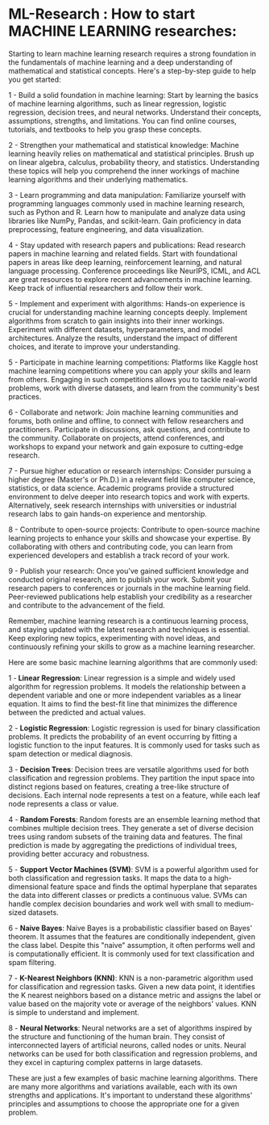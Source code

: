 # ML-Research : How to start MACHINE LEARNING researches:
Starting to learn machine learning research requires a strong foundation in the fundamentals of machine learning and a deep understanding of mathematical and statistical concepts. Here's a step-by-step guide to help you get started:

1 - Build a solid foundation in machine learning: Start by learning the basics of machine learning algorithms, such as linear regression, logistic regression, decision trees, and neural networks. Understand their concepts, assumptions, strengths, and limitations. You can find online courses, tutorials, and textbooks to help you grasp these concepts.

2 - Strengthen your mathematical and statistical knowledge: Machine learning heavily relies on mathematical and statistical principles. Brush up on linear algebra, calculus, probability theory, and statistics. Understanding these topics will help you comprehend the inner workings of machine learning algorithms and their underlying mathematics.

3 - Learn programming and data manipulation: Familiarize yourself with programming languages commonly used in machine learning research, such as Python and R. Learn how to manipulate and analyze data using libraries like NumPy, Pandas, and scikit-learn. Gain proficiency in data preprocessing, feature engineering, and data visualization.

4 - Stay updated with research papers and publications: Read research papers in machine learning and related fields. Start with foundational papers in areas like deep learning, reinforcement learning, and natural language processing. Conference proceedings like NeurIPS, ICML, and ACL are great resources to explore recent advancements in machine learning. Keep track of influential researchers and follow their work.

5 - Implement and experiment with algorithms: Hands-on experience is crucial for understanding machine learning concepts deeply. Implement algorithms from scratch to gain insights into their inner workings. Experiment with different datasets, hyperparameters, and model architectures. Analyze the results, understand the impact of different choices, and iterate to improve your understanding.

5 - Participate in machine learning competitions: Platforms like Kaggle host machine learning competitions where you can apply your skills and learn from others. Engaging in such competitions allows you to tackle real-world problems, work with diverse datasets, and learn from the community's best practices.

6 - Collaborate and network: Join machine learning communities and forums, both online and offline, to connect with fellow researchers and practitioners. Participate in discussions, ask questions, and contribute to the community. Collaborate on projects, attend conferences, and workshops to expand your network and gain exposure to cutting-edge research.

7 - Pursue higher education or research internships: Consider pursuing a higher degree (Master's or Ph.D.) in a relevant field like computer science, statistics, or data science. Academic programs provide a structured environment to delve deeper into research topics and work with experts. Alternatively, seek research internships with universities or industrial research labs to gain hands-on experience and mentorship.

8 - Contribute to open-source projects: Contribute to open-source machine learning projects to enhance your skills and showcase your expertise. By collaborating with others and contributing code, you can learn from experienced developers and establish a track record of your work.

9 - Publish your research: Once you've gained sufficient knowledge and conducted original research, aim to publish your work. Submit your research papers to conferences or journals in the machine learning field. Peer-reviewed publications help establish your credibility as a researcher and contribute to the advancement of the field.

Remember, machine learning research is a continuous learning process, and staying updated with the latest research and techniques is essential. Keep exploring new topics, experimenting with novel ideas, and continuously refining your skills to grow as a machine learning researcher.



Here are some basic machine learning algorithms that are commonly used:

1 -<b> Linear Regression</b>: Linear regression is a simple and widely used algorithm for regression problems. It models the relationship between a dependent variable and one or more independent variables as a linear equation. It aims to find the best-fit line that minimizes the difference between the predicted and actual values.

2 - <b>Logistic Regression</b>: Logistic regression is used for binary classification problems. It predicts the probability of an event occurring by fitting a logistic function to the input features. It is commonly used for tasks such as spam detection or medical diagnosis.

  3 - <b>Decision Trees</b>: Decision trees are versatile algorithms used for both classification and regression problems. They partition the input space into distinct regions based on features, creating a tree-like structure of decisions. Each internal node represents a test on a feature, while each leaf node represents a class or value.

  4 - <b>Random Forests</b>: Random forests are an ensemble learning method that combines multiple decision trees. They generate a set of diverse decision trees using random subsets of the training data and features. The final prediction is made by aggregating the predictions of individual trees, providing better accuracy and robustness.

  5 - <b>Support Vector Machines (SVM)</b>: SVM is a powerful algorithm used for both classification and regression tasks. It maps the data to a high-dimensional feature space and finds the optimal hyperplane that separates the data into different classes or predicts a continuous value. SVMs can handle complex decision boundaries and work well with small to medium-sized datasets.

  6 - <b>Naive Bayes</b>: Naive Bayes is a probabilistic classifier based on Bayes' theorem. It assumes that the features are conditionally independent, given the class label. Despite this "naive" assumption, it often performs well and is computationally efficient. It is commonly used for text classification and spam filtering.

  7 - <b>K-Nearest Neighbors (KNN)</b>: KNN is a non-parametric algorithm used for classification and regression tasks. Given a new data point, it identifies the K nearest neighbors based on a distance metric and assigns the label or value based on the majority vote or average of the neighbors' values. KNN is simple to understand and implement.

  8 - <b>Neural Networks</b>: Neural networks are a set of algorithms inspired by the structure and functioning of the human brain. They consist of interconnected layers of artificial neurons, called nodes or units. Neural networks can be used for both classification and regression problems, and they excel in capturing complex patterns in large datasets.

These are just a few examples of basic machine learning algorithms. There are many more algorithms and variations available, each with its own strengths and applications. It's important to understand these algorithms' principles and assumptions to choose the appropriate one for a given problem.
